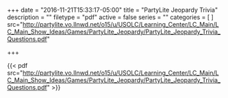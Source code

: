 +++
date = "2016-11-21T15:33:17-05:00"
title = "PartyLite Jeopardy Trivia"
description = ""
filetype = "pdf"
active = false
series = ""
categories = [
]
src="http://partylite.vo.llnwd.net/o15/u/USOLC/Learning_Center/LC_Main/LC_Main_Show_Ideas/Games/PartyLite_Jeopardy/PartyLite_Jeopardy_Trivia_Questions.pdf"

+++

{{< pdf src="http://partylite.vo.llnwd.net/o15/u/USOLC/Learning_Center/LC_Main/LC_Main_Show_Ideas/Games/PartyLite_Jeopardy/PartyLite_Jeopardy_Trivia_Questions.pdf" >}}
